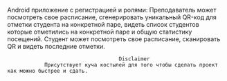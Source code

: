 Android приложение с регистрацией и ролями:
  Преподаватель может посмотреть свое расписание, сгенерировать уникальный QR-код для отметки студента на конкретной паре, видеть список студентов которые отметились на конкретной паре и общую статистику посещений.
  Студент  может посмотреть свое расписание, сканировать QR и видеть последние отметки.

                                        Disclaimer
                Присутствует куча костылей для того чтобы сделать проект как можно быстрее и сдать.
